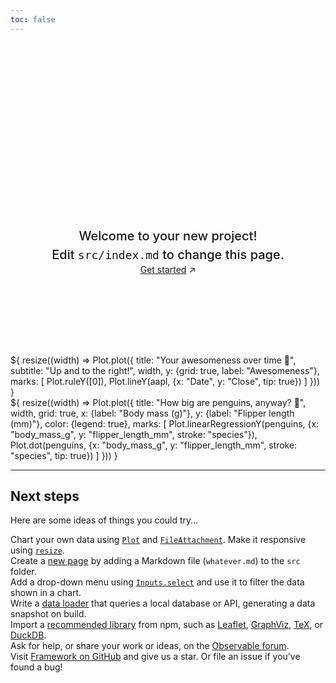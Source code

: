```yaml
---
toc: false
---
```


<div class="hero">
  <h1>Win % Probability</h1>
  <h2>Welcome to your new project! Edit&nbsp;<code style="font-size: 90%;">src/index.md</code> to change this page.</h2>
  <a href="https://observablehq.com/framework/getting-started">Get started<span style="display: inline-block; margin-left: 0.25rem;">↗︎</span></a>
</div>

<div class="grid grid-cols-2" style="grid-auto-rows: 504px;">
  <div class="card">${
    resize((width) => Plot.plot({
      title: "Your awesomeness over time 🚀",
      subtitle: "Up and to the right!",
      width,
      y: {grid: true, label: "Awesomeness"},
      marks: [
        Plot.ruleY([0]),
        Plot.lineY(aapl, {x: "Date", y: "Close", tip: true})
      ]
    }))
  }</div>
  <div class="card">${
    resize((width) => Plot.plot({
      title: "How big are penguins, anyway? 🐧",
      width,
      grid: true,
      x: {label: "Body mass (g)"},
      y: {label: "Flipper length (mm)"},
      color: {legend: true},
      marks: [
        Plot.linearRegressionY(penguins, {x: "body_mass_g", y: "flipper_length_mm", stroke: "species"}),
        Plot.dot(penguins, {x: "body_mass_g", y: "flipper_length_mm", stroke: "species", tip: true})
      ]
    }))
  }</div>
</div>

---

## Next steps

Here are some ideas of things you could try…

<div class="grid grid-cols-4">
  <div class="card">
    Chart your own data using <a href="https://observablehq.com/framework/lib/plot"><code>Plot</code></a> and <a href="https://observablehq.com/framework/files"><code>FileAttachment</code></a>. Make it responsive using <a href="https://observablehq.com/framework/display#responsive-display"><code>resize</code></a>.
  </div>
  <div class="card">
    Create a <a href="https://observablehq.com/framework/project-structure">new page</a> by adding a Markdown file (<code>whatever.md</code>) to the <code>src</code> folder.
  </div>
  <div class="card">
    Add a drop-down menu using <a href="https://observablehq.com/framework/inputs/select"><code>Inputs.select</code></a> and use it to filter the data shown in a chart.
  </div>
  <div class="card">
    Write a <a href="https://observablehq.com/framework/loaders">data loader</a> that queries a local database or API, generating a data snapshot on build.
  </div>
  <div class="card">
    Import a <a href="https://observablehq.com/framework/imports">recommended library</a> from npm, such as <a href="https://observablehq.com/framework/lib/leaflet">Leaflet</a>, <a href="https://observablehq.com/framework/lib/dot">GraphViz</a>, <a href="https://observablehq.com/framework/lib/tex">TeX</a>, or <a href="https://observablehq.com/framework/lib/duckdb">DuckDB</a>.
  </div>
  <div class="card">
    Ask for help, or share your work or ideas, on the <a href="https://talk.observablehq.com/">Observable forum</a>.
  </div>
  <div class="card">
    Visit <a href="https://github.com/observablehq/framework">Framework on GitHub</a> and give us a star. Or file an issue if you’ve found a bug!
  </div>
</div>

<style>

.hero {
  display: flex;
  flex-direction: column;
  align-items: center;
  font-family: var(--sans-serif);
  margin: 4rem 0 8rem;
  text-wrap: balance;
  text-align: center;
}

.hero h1 {
  margin: 1rem 0;
  padding: 1rem 0;
  max-width: none;
  font-size: 14vw;
  font-weight: 900;
  line-height: 1;
  background: linear-gradient(30deg, var(--theme-foreground-focus), currentColor);
  -webkit-background-clip: text;
  -webkit-text-fill-color: transparent;
  background-clip: text;
}

.hero h2 {
  margin: 0;
  max-width: 34em;
  font-size: 20px;
  font-style: initial;
  font-weight: 500;
  line-height: 1.5;
  color: var(--theme-foreground-muted);
}

@media (min-width: 640px) {
  .hero h1 {
    font-size: 90px;
  }
}

</style>
